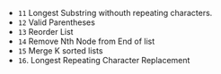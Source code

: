 - `11` Longest Substring withouth repeating characters.
- `12` Valid Parentheses
- `13` Reorder List
- `14` Remove Nth Node from End of list
- `15` Merge K sorted lists
- `16`. Longest Repeating Character Replacement 